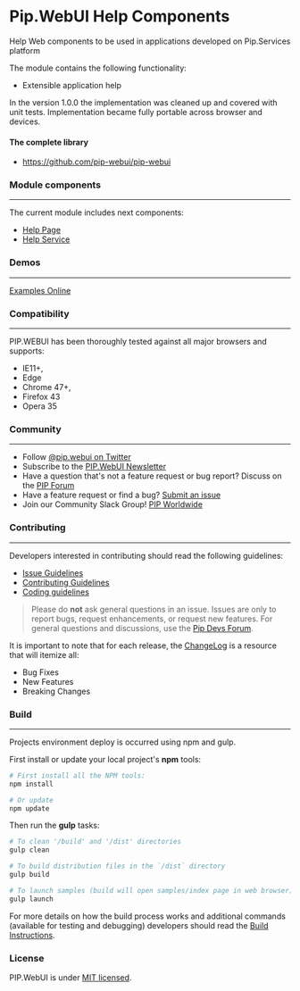 # Pip.WebUI Help Components

Help Web components to be used in applications developed on Pip.Services platform

The module contains the following functionality:

* Extensible application help 

In the version 1.0.0 the implementation was cleaned up and covered with unit tests.
Implementation became fully portable across browser and devices. 


#### The complete library

 * https://github.com/pip-webui/pip-webui
 
 
### Module components
------

The current module includes next components:
 
 * [Help Page](docs/directive.md)
 * [Help Service](docs/service.md)

 
### Demos
------

[Examples Online](http://webui.pipdevs.com/pip-webui-help/index.html)
 
 
### Compatibility
-----

PIP.WEBUI has been thoroughly tested against all major browsers and supports:

 * IE11+,
 * Edge
 * Chrome 47+, 
 * Firefox 43
 * Opera 35

### Community
------

* Follow [@pip.webui on Twitter](http://link.com)
* Subscribe to the [PIP.WebUI Newsletter](http://link.com)
* Have a question that's not a feature request or bug report? Discuss on the [PIP Forum](https://groups.google.com/forum/#!forum/pipdevs)
* Have a feature request or find a bug? [Submit an issue](http://link.com)
* Join our Community Slack Group! [PIP Worldwide](http://link.com)
 

### Contributing
------

Developers interested in contributing should read the following guidelines:

* [Issue Guidelines](http://somelink.com)
* [Contributing Guidelines](http://somelink.com)
* [Coding guidelines](http://somelink.com)

> Please do **not** ask general questions in an issue. Issues are only to report bugs, request
  enhancements, or request new features. For general questions and discussions, use the
  [Pip Devs Forum](https://groups.google.com/forum/#!forum/pipdevs).
  
It is important to note that for each release, the [ChangeLog](CHANGELOG.md) is a resource that will
itemize all:

- Bug Fixes
- New Features
- Breaking Changes

### Build
-----
Projects environment deploy is occurred using npm and gulp.

First install or update your local project's **npm** tools:

```bash
# First install all the NPM tools:
npm install

# Or update
npm update
```

Then run the **gulp** tasks:

```bash
# To clean '/build' and '/dist' directories
gulp clean

# To build distribution files in the `/dist` directory
gulp build

# To launch samples (build will open samples/index page in web browser)
gulp launch
```

For more details on how the build process works and additional commands (available for testing and
debugging) developers should read the [Build Instructions](docs/guides/BUILD.md).


### License

PIP.WebUI is under [MIT licensed](LICENSE).

